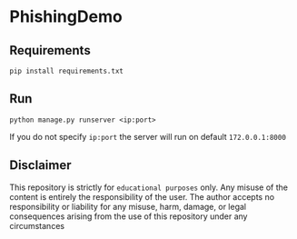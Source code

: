# PhishingDemo

## Requirements
```
pip install requirements.txt
```

## Run
``` 
python manage.py runserver <ip:port>
```
If you do not specify `ip:port` the server will run on default `172.0.0.1:8000`

## Disclaimer
This repository is strictly for `educational purposes` only. Any misuse of the content is entirely the responsibility of the user. The author accepts no responsibility or liability for any misuse, harm, damage, or legal consequences arising from the use of this repository under any circumstances